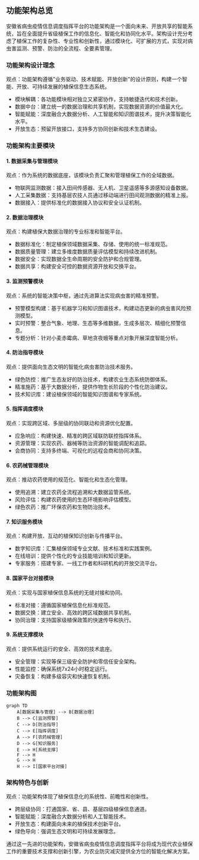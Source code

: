## 功能架构总览

安徽省病虫疫情信息调度指挥平台的功能架构是一个面向未来、开放共享的智能系统，旨在全面提升省级植保工作的信息化、智能化和协同化水平。架构设计充分考虑了植保工作的复杂性、专业性和创新性，通过模块化、可扩展的方式，实现对病虫害监测、预警、防治的全流程、全要素管理。

### 功能架构设计理念

观点：功能架构遵循"业务驱动、技术赋能、开放创新"的设计原则，构建一个智能、开放、可持续发展的植保信息生态系统。
- 模块解耦：各功能模块相对独立又紧密协作，支持敏捷迭代和技术创新。
- 数据中台：建立统一的数据治理和共享机制，实现数据资源的价值最大化。
- 智能赋能：深度融合大数据分析、人工智能和知识图谱技术，提升决策智能化水平。
- 开放生态：预留开放接口，支持多方协同创新和技术生态建设。

### 功能架构主要模块

#### 1. 数据采集与管理模块
观点：作为系统的数据底座，该模块负责汇聚和管理植保工作的全域数据。
- 物联网监测数据：接入田间传感器、无人机、卫星遥感等多源感知设备数据。
- 人工采集数据：支持基层农技人员通过移动端进行田间观测数据的精准上报。
- 数据接入：提供标准化的数据接入协议和安全认证机制。

#### 2. 数据治理模块
观点：构建植保大数据治理的专业标准和智能平台。
- 数据标准化：制定植保领域数据采集、存储、使用的统一标准规范。
- 数据质量管理：建立多维度数据质量评估模型和持续改进机制。
- 数据安全：实现数据全生命周期的安全防护和合规管理。
- 数据共享：构建安全可控的数据资源开放和交换平台。

#### 3. 监测预警模块
观点：系统的智能决策中枢，通过先进算法实现病虫害的精准预警。
- 预警模型构建：基于机器学习和知识图谱技术，构建动态更新的病虫害风险预测模型。
- 实时预警：整合气象、地理、生态等多维数据，生成多层次、精细化预警信息。
- 专题分析：针对小麦赤霉病、草地贪夜蛾等重点对象开展深度智能分析。

#### 4. 防治指导模块
观点：提供面向生态文明的智能化病虫害防治技术服务。
- 绿色防控：推广生态友好的防治技术，构建农业生态系统防御体系。
- 精准施药：基于大数据分析，提供作物生长阶段的个性化防治建议。
- 技术知识库：建设植保领域的智能知识图谱和专家系统。

#### 5. 指挥调度模块
观点：实现跨区域、多层级的协同联动和资源优化配置。
- 应急响应：构建快速、精准的跨区域联防联控指挥体系。
- 资源管理：实现农药、器械等防治资源的智能调配和追踪。
- 会商协同：支持多终端、可视化的远程会商和协同决策。

#### 6. 农药械管理模块
观点：推动农药使用的规范化、智能化和生态化管理。
- 使用追溯：建立农药全流程追溯和大数据监管系统。
- 风险评估：构建农药使用的生态环境影响评估模型。
- 绿色农药：推广环保农药和生物防治技术。

#### 7. 知识服务模块
观点：构建开放、互动的植保知识创新与传播平台。
- 数字知识库：汇集植保领域专业文献、技术标准和实践案例。
- 在线培训：提供个性化的专业技能培训和知识更新。
- 专家服务：搭建专家、一线工作者和科研机构的开放交流平台。

#### 8. 国家平台对接模块
观点：实现与国家植保信息系统的无缝对接和协同。
- 标准对接：遵循国家植保信息化标准规范。
- 数据交换：建立安全、高效的跨区域数据共享机制。
- 协同治理：支持国家级植保政策的快速传导和执行。

#### 9. 系统支撑模块
观点：提供系统运行的安全、高效的技术底座。
- 安全管理：实现等保三级安全防护和零信任安全架构。
- 性能监控：确保系统7x24小时稳定运行。
- 灾备恢复：构建多级容灾和快速恢复机制。

### 功能架构图

```mermaid
graph TD
    A[数据采集与管理] --> B[数据治理]
    B --> C[监测预警]
    C --> D[防治指导]
    C --> E[指挥调度]
    A --> F[农药械管理]
    D --> G[知识服务]
    E --> H[系统支撑]
    F --> H
    G --> H
    H --> I[国家平台对接]
```

### 架构特色与创新

观点：功能架构体现了植保信息化的系统性、前瞻性和创新性。
- 跨层级协同：打通国家、省、县、基层四级植保信息通道。
- 智能赋能：深度融合大数据分析和人工智能技术。
- 开放生态：构建面向未来的植保技术创新平台。
- 绿色导向：强调生态文明和可持续发展理念。

通过这一先进的功能架构，安徽省病虫疫情信息调度指挥平台将成为现代农业植保工作的重要技术支撑和创新引擎，为农业防灾减灾提供全方位的智能化解决方案。
